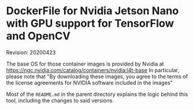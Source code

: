 # DockerFile for Nvidia Jetson Nano with GPU support for TensorFlow and OpenCV
Revision: 20200423

The base OS for those container images is provided by Nvidia at https://ngc.nvidia.com/catalog/containers/nvidia:l4t-base
In particular, please note that "By downloading these images, you agree to the terms of the license agreements for NVIDIA software included in the images"

Most of the `README.md` in the parent directory explains the logic behind this tool, including the changes to said versions.
